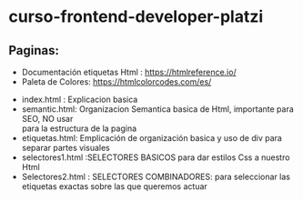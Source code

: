 # curso-frontend-developer-platzi

## Paginas:
* Documentación etiquetas Html : https://htmlreference.io/
* Paleta de Colores: https://htmlcolorcodes.com/es/   


-   index.html : Explicacion basica
-   semantic.html: Organizacion Semantica basica de Html, importante para SEO, NO usar <div> para la estructura de la pagina
-   etiquetas.html: Emplicación de organización basica y uso de div para separar partes visuales
-   selectores1.html :SELECTORES BASICOS para dar estilos Css a nuestro Html
-   Selectores2.html : SELECTORES COMBINADORES: para seleccionar las etiquetas exactas sobre las que queremos actuar
